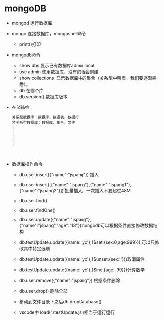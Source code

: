 # mongoDB



- mongod 运行数据库

- mongo 连接数据库，mongoshell命令

  - print()打印

- mongodb命令

  - show dbs 显示已有数据库admin local
  - use admin 使用数据库，没有的话会创建
  - show collections  显示数据库中的集合（关系型中叫表，我们要逐渐熟悉）。
  - db 在哪个库
  - db.version() 数据库版本

- 存储结构

  ```
  关系型数据库：数据库，数据表，数据行
  非关系型数据库：数据库，集合，文件
  |
  |
  |
  |
  |
  ```

  ​

- 数据库操作命令

  - db.user.insert({"name":"jspang"}) 插入

  - db.user.insert([{"name":"jspang"},{"name":"jspang1"},{"name":"jspang2"}]) 批量插入，一次插入不要超过48M

  - db.user.find()

  - db.user.findOne()

  - db.user.update({"name":"jspang"},{"name":"jspang","age":"18"})mongodb可以根据条件直接修改数据结构

  - db.testUpdate.update({name:'lyc'},{$set:{sex:0,age:999}}),可以只修改其中特定选项

  - db.testUpdate.update({name:'lyc'},{$unset:{sex:''}})取消属性

  - db.testUpdate.update({name:'lyc'},{$inc:{age:-99}})计算数学

  - db.user.remove({"name":"jspang"}) 根据条件删除

  - db.user.drop() 删除全部

  - 移动到文件目录下之后db.dropDatabase()

  - vscode中 load('./testUpdate.js')相当于运行运行

    ​

    ​